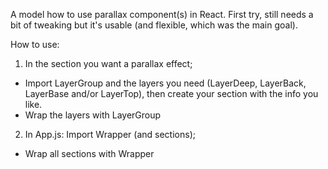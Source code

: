 A model how to use parallax component(s) in React. First try, still needs a bit of tweaking but it's usable (and flexible, which was the main goal).

How to use:

1. In the section you want a parallax effect;
- Import LayerGroup and the layers you need (LayerDeep, LayerBack, LayerBase and/or LayerTop), then create your section with the info you like.
- Wrap the layers with LayerGroup

2. In App.js: Import Wrapper (and sections);
- Wrap all sections with Wrapper
